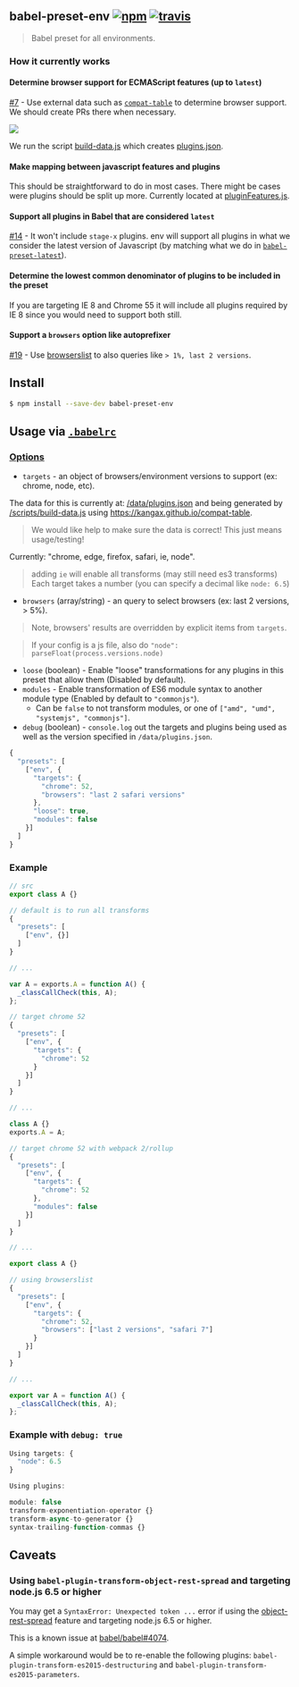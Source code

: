 ## babel-preset-env [![npm](https://img.shields.io/npm/v/babel-preset-env.svg)](https://www.npmjs.com/package/babel-preset-env) [![travis](https://img.shields.io/travis/babel/babel-preset-env/master.svg)](https://travis-ci.org/babel/babel-preset-env)

> Babel preset for all environments.

### How it currently works

#### Determine browser support for ECMAScript features (up to `latest`)

[#7](https://github.com/babel/babel-preset-env/issues/7) - Use external data such as [`compat-table`](https://github.com/kangax/compat-table) to determine browser support. We should create PRs there when necessary.

![](https://cloud.githubusercontent.com/assets/588473/19214029/58deebce-8d48-11e6-9004-ee3fbcb75d8b.png)

We run the script [build-data.js](/scripts/build-data.js) which creates [plugins.json](/data/plugins.json).

#### Make mapping between javascript features and plugins

This should be straightforward to do in most cases. There might be cases were plugins should be split up more. Currently located at [pluginFeatures.js](/data/pluginFeatures.js).

#### Support all plugins in Babel that are considered `latest`

[#14](https://github.com/babel/babel-preset-env/issues/14) - It won't include `stage-x` plugins. env will support all plugins in what we consider the latest version of Javascript (by matching what we do in [`babel-preset-latest`](http://babeljs.io/docs/plugins/preset-latest/)).

#### Determine the lowest common denominator of plugins to be included in the preset

If you are targeting IE 8 and Chrome 55 it will include all plugins required by IE 8 since you would need to support both still.

#### Support a `browsers` option like autoprefixer

[#19](https://github.com/babel/babel-preset-env/pull/19) - Use [browserslist](https://github.com/ai/browserslist) to also queries like `> 1%, last 2 versions`.

## Install

```sh
$ npm install --save-dev babel-preset-env
```

## Usage via [`.babelrc`](http://babeljs.io/docs/usage/babelrc/)

### [Options](http://babeljs.io/docs/plugins/#pluginpresets-options)

* `targets` - an object of browsers/environment versions to support (ex: chrome, node, etc).

The data for this is currently at: [/data/plugins.json](/data/plugins.json) and being generated by [/scripts/build-data.js](/scripts/build-data.js) using https://kangax.github.io/compat-table.

> We would like help to make sure the data is correct! This just means usage/testing!

Currently: "chrome, edge, firefox, safari, ie, node".

> adding `ie` will enable all transforms (may still need es3 transforms)
> Each target takes a number (you can specify a decimal like `node: 6.5`)

* `browsers` (array/string) - an query to select browsers (ex: last 2 versions, > 5%).  

> Note, browsers' results are overridden by explicit items from `targets`.

> If your config is a js file, also do `"node": parseFloat(process.versions.node)`

* `loose` (boolean) - Enable "loose" transformations for any plugins in this preset that allow them (Disabled by default).
* `modules` - Enable transformation of ES6 module syntax to another module type (Enabled by default to `"commonjs"`).
  * Can be `false` to not transform modules, or one of `["amd", "umd", "systemjs", "commonjs"]`.
* `debug` (boolean) - `console.log` out the targets and plugins being used as well as the version specified in `/data/plugins.json`.

```js
{
  "presets": [
    ["env", {
      "targets": {
        "chrome": 52,
        "browsers": "last 2 safari versions"
      },
      "loose": true,
      "modules": false
    }]
  ]
}
```

### Example

```js
// src
export class A {}
```

```js
// default is to run all transforms
{
  "presets": [
    ["env", {}]
  ]
}

// ...

var A = exports.A = function A() {
  _classCallCheck(this, A);
};
```

```js
// target chrome 52
{
  "presets": [
    ["env", {
      "targets": {
        "chrome": 52
      }
    }]
  ]
}

// ...

class A {}
exports.A = A;
```

```js
// target chrome 52 with webpack 2/rollup
{
  "presets": [
    ["env", {
      "targets": {
        "chrome": 52
      },
      "modules": false
    }]
  ]
}

// ...

export class A {}
```

```js
// using browserslist
{
  "presets": [
    ["env", {
      "targets": {
        "chrome": 52,
        "browsers": ["last 2 versions", "safari 7"]
      }
    }]
  ]
}

// ...

export var A = function A() {
  _classCallCheck(this, A);
};
```

### Example with `debug: true`

```js
Using targets: {
  "node": 6.5
}

Using plugins:

module: false
transform-exponentiation-operator {}
transform-async-to-generator {}
syntax-trailing-function-commas {}
```

## Caveats

### Using `babel-plugin-transform-object-rest-spread` and targeting node.js 6.5 or higher

You may get a `SyntaxError: Unexpected token ...` error if using the [object-rest-spread](https://github.com/babel/babel/tree/master/packages/babel-plugin-transform-object-rest-spread) feature and targeting node.js 6.5 or higher.

This is a known issue at [babel/babel#4074](https://github.com/babel/babel/issues/4074).

A simple workaround would be to re-enable the following plugins: `babel-plugin-transform-es2015-destructuring` and `babel-plugin-transform-es2015-parameters`.
